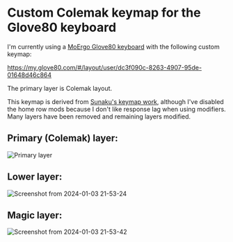 # Custom Colemak keymap for the Glove80 keyboard

I'm currently using a [MoErgo Glove80 keyboard](https://www.moergo.com/collections/glove80-keyboards) with the following custom keymap:

https://my.glove80.com/#/layout/user/dc3f090c-8263-4907-95de-01648d46c864

The primary layer is Colemak layout.

This keymap is derived from [Sunaku's keymap work](https://github.com/sunaku/glove80-keymaps), although I've disabled the home row mods because I don't like response lag when using modifiers.  Many layers have been removed and remaining layers modified.

## Primary (Colemak) layer:

![Primary layer](https://github.com/mkinsner-personal/glove80-keymap/assets/155597296/3d5fff6a-defb-4e70-95a6-5094dfe528b9)

## Lower layer:

![Screenshot from 2024-01-03 21-53-24](https://github.com/mkinsner-personal/glove80-keymap/assets/155597296/b9bdf329-ebd0-4e59-8437-7df3317e71c7)

## Magic layer:

![Screenshot from 2024-01-03 21-53-42](https://github.com/mkinsner-personal/glove80-keymap/assets/155597296/5d64a19d-1e58-48b7-b89c-4b6bdfa34e99)
